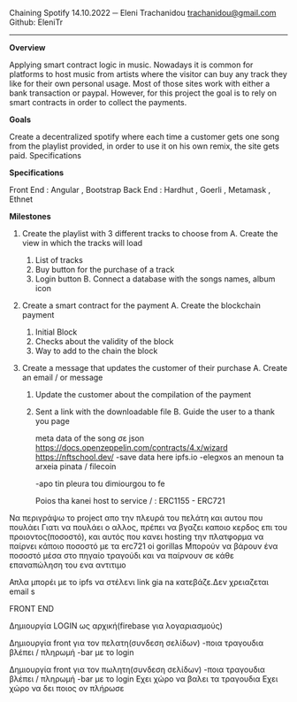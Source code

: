 Chaining Spotify
14.10.2022
─
Eleni Trachanidou
trachanidou@gmail.com
Github: EleniTr

---

<b>Overview</b>

Applying smart contract logic in music. Nowadays it is common for platforms to host music from artists where the visitor can buy any track they like for their own personal usage. Most of those sites work with either a bank transaction or paypal. However, for this project the goal is to rely on smart contracts in order to collect the payments.

<b>Goals</b>

Create a decentralized spotify where each time a customer gets one song from the playlist provided, in order to use it on his own remix, the site gets paid.
Specifications

<b>Specifications</b>

Front End : Angular , Bootstrap
Back End : Hardhut , Goerli , Metamask , Ethnet

<b>Milestones</b>

1. Create the playlist with 3 different tracks to choose from
   A. Create the view in which the tracks will load</br>
   1. List of tracks
   2. Buy button for the purchase of a track
   3. Login button
      B. Connect a database with the songs names, album icon
2. Create a smart contract for the payment
   A. Create the blockchain payment
   1. Initial Block
   2. Checks about the validity of the block
   3. Way to add to the chain the block
3. Create a message that updates the customer of their purchase
   A. Create an email / or message

   1. Update the customer about the compilation of the payment
   2. Sent a link with the downloadable file
      B. Guide the user to a thank you page

      meta data of the song σε json
      https://docs.openzeppelin.com/contracts/4.x/wizard
      https://nftschool.dev/
      -save data here ipfs.io
      -elegxos an menoun ta arxeia pinata / filecoin

      -apo tin pleura tou dimiourgou to fe

      Poios tha kanei host to service / :
      ERC1155 - ERC721

Να περιγράψω το project απο την πλευρά του πελάτη και αυτου που πουλάει
Γιατι να πουλάει ο αλλος, πρέπει να βγαζει καποιο κερδος επι του προιοντος(ποσοστό), και αυτός που κανει hosting την πλατφορμα να παίρνει κάποιο ποσοστό
με τα erc721 oi gorillas Μπορούν να βάρουν ένα ποσοστό μέσα στο πηγαίο τραγούδι και να παίρνουν σε κάθε επαναπώληση του ενα αντιτιμο

Απλα μπορέι με το ipfs να στέλενι link gia na κατεβάζε.Δεν χρειαζεται email
s

FRONT END

Δημιουργία LOGIN ως αρχική(firebase για λογαριασμούς)

Δημιουργία front για τον πελατη(συνδεση σελίδων)
-ποια τραγουδια βλέπει / πληρωμή
-bar με το login

Δημιουργία front για τον πωλητη(συνδεση σελίδων)
-ποια τραγουδια βλέπει / πληρωμή
-bar με το login
Εχει χώρο να βαλει τα τραγουδια
Εχει χώρο να δει ποιος ον πλήρωσε
